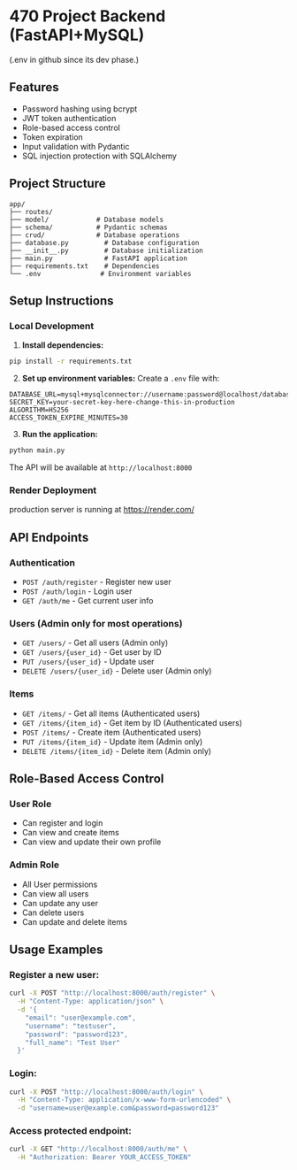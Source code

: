 # 470 Project Backend (FastAPI+MySQL)
(.env in github since its dev phase.)
## Features
- Password hashing using bcrypt
- JWT token authentication
- Role-based access control
- Token expiration
- Input validation with Pydantic
- SQL injection protection with SQLAlchemy

## Project Structure
```
app/
├── routes/
├── model/            # Database models
├── schema/           # Pydantic schemas
├── crud/             # Database operations
├── database.py         # Database configuration
├── __init__.py         # Database initialization
├── main.py             # FastAPI application
├── requirements.txt    # Dependencies
└── .env               # Environment variables
```
## Setup Instructions

### Local Development

1. **Install dependencies:**
```bash
pip install -r requirements.txt
```

2. **Set up environment variables:**
Create a `.env` file with:
```
DATABASE_URL=mysql+mysqlconnector://username:password@localhost/database_name
SECRET_KEY=your-secret-key-here-change-this-in-production
ALGORITHM=HS256
ACCESS_TOKEN_EXPIRE_MINUTES=30
```

3. **Run the application:**
```bash
python main.py
```

The API will be available at `http://localhost:8000`

### Render Deployment
production server is running at https://render.com/
## API Endpoints

### Authentication
- `POST /auth/register` - Register new user
- `POST /auth/login` - Login user
- `GET /auth/me` - Get current user info

### Users (Admin only for most operations)
- `GET /users/` - Get all users (Admin only)
- `GET /users/{user_id}` - Get user by ID
- `PUT /users/{user_id}` - Update user
- `DELETE /users/{user_id}` - Delete user (Admin only)

### Items
- `GET /items/` - Get all items (Authenticated users)
- `GET /items/{item_id}` - Get item by ID (Authenticated users)
- `POST /items/` - Create item (Authenticated users)
- `PUT /items/{item_id}` - Update item (Admin only)
- `DELETE /items/{item_id}` - Delete item (Admin only)

## Role-Based Access Control

### User Role
- Can register and login
- Can view and create items
- Can view and update their own profile

### Admin Role
- All User permissions
- Can view all users
- Can update any user
- Can delete users
- Can update and delete items


## Usage Examples

### Register a new user:
```bash
curl -X POST "http://localhost:8000/auth/register" \
  -H "Content-Type: application/json" \
  -d '{
    "email": "user@example.com",
    "username": "testuser",
    "password": "password123",
    "full_name": "Test User"
  }'
```

### Login:
```bash
curl -X POST "http://localhost:8000/auth/login" \
  -H "Content-Type: application/x-www-form-urlencoded" \
  -d "username=user@example.com&password=password123"
```

### Access protected endpoint:
```bash
curl -X GET "http://localhost:8000/auth/me" \
  -H "Authorization: Bearer YOUR_ACCESS_TOKEN"
```

